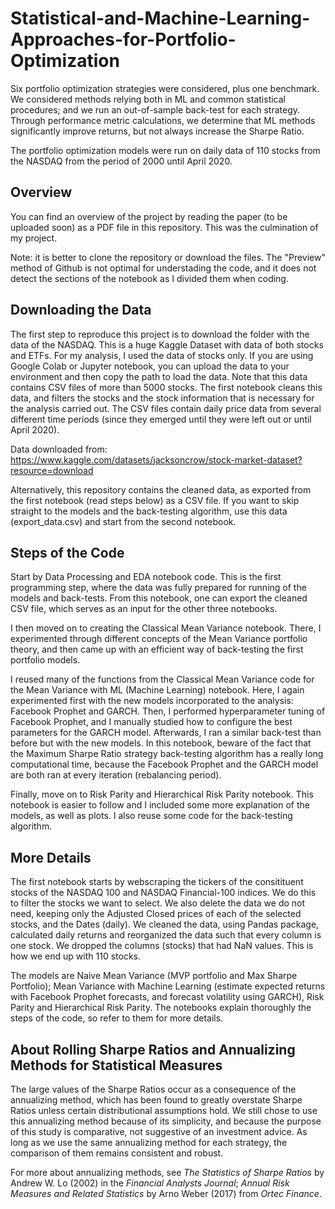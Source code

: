 # Statistical-and-Machine-Learning-Approaches-for-Portfolio-Optimization
Six portfolio optimization strategies were considered, plus one benchmark. We considered methods relying both in ML and common statistical procedures; and we run an out-of-sample back-test for each strategy. Through performance metric calculations, we determine that ML methods significantly improve returns, but not always increase the Sharpe Ratio. 

The portfolio optimization models were run on daily data of 110 stocks from the NASDAQ from the period of 2000 until April 2020.

## Overview
You can find an overview of the project by reading the paper (to be uploaded soon) as a PDF file in this repository. This was the culmination of my project.

Note: it is better to clone the repository or download the files. The "Preview" method of Github is not optimal for understading the code, and it does not detect the sections of the notebook as I divided them when coding.

## Downloading the Data
The first step to reproduce this project is to download the folder with the data of the NASDAQ. This is a huge Kaggle Dataset with data of both stocks and ETFs. For my analysis, I used the data of stocks only. If you are using Google Colab or Jupyter notebook, you can upload the data to your environment and then copy the path to load the data. Note that this data contains CSV files of more than 5000 stocks. The first notebook cleans this data, and filters the stocks and the stock information that is necessary for the analysis carried out. The CSV files contain daily price data from several different time periods (since they emerged until they were left out or until April 2020).

Data downloaded from: https://www.kaggle.com/datasets/jacksoncrow/stock-market-dataset?resource=download

Alternatively, this repository contains the cleaned data, as exported from the first notebook (read steps below) as a CSV file. If you want to skip straight to the models and the back-testing algorithm, use this data (export_data.csv) and start from the second notebook.

## Steps of the Code
Start by Data Processing and EDA notebook code. This is the first programming step, where the data was fully prepared for running of the models and back-tests. From this notebook, one can export the cleaned CSV file, which serves as an input for the other three notebooks.

I then moved on to creating the Classical Mean Variance notebook. There, I experimented through different concepts of the Mean Variance portfolio theory, and then came up with an efficient way of back-testing the first portfolio models. 

I reused many of the functions from the Classical Mean Variance code for the Mean Variance with ML (Machine Learning) notebook. Here, I again experimented first with the new models incorporated to the analysis: Facebook Prophet and GARCH. Then, I performed hyperparameter tuning of Facebook Prophet, and I manually studied how to configure the best parameters for the GARCH model. Afterwards, I ran a similar back-test than before but with the new models. In this notebook, beware of the fact that the Maximum Sharpe Ratio strategy back-testing algorithm has a really long computational time, because the Facebook Prophet and the GARCH model are both ran at every iteration (rebalancing period).

Finally, move on to Risk Parity and Hierarchical Risk Parity notebook. This notebook is easier to follow and I included some more explanation of the models, as well as plots. I also reuse some code for the back-testing algorithm.

## More Details
The first notebook starts by webscraping the tickers of the consitituent stocks of the NASDAQ 100 and NASDAQ Financial-100 indices. We do this to filter the stocks we want to select. We also delete the data we do not need, keeping only the Adjusted Closed prices of each of the selected stocks, and the Dates (daily). We cleaned the data, using Pandas package, calculated daily returns and reorganized the data such that every column is one stock. We dropped the columns (stocks) that had NaN values. This is how we end up with 110 stocks.

The models are Naive Mean Variance (MVP portfolio and Max Sharpe Portfolio); Mean Variance with Machine Learning (estimate expected returns with Facebook Prophet forecasts, and forecast volatility using GARCH), Risk Parity and Hierarchical Risk Parity. The notebooks explain thoroughly the steps of the code, so refer to them for more details.

## About Rolling Sharpe Ratios and Annualizing Methods for Statistical Measures
The large values of the Sharpe Ratios occur as a consequence of the annualizing method, which has been found to greatly overstate Sharpe Ratios unless certain distributional assumptions hold. We still chose to use this annualizing method because of its simplicity, and because the purpose of this study is comparative, not suggestive of an investment advice. As long as we use the same annualizing method for each strategy, the comparison of them remains consistent and robust.

For more about annualizing methods, see _The Statistics of Sharpe Ratios_ by Andrew W. Lo (2002) in the _Financial Analysts Journal_; _Annual Risk Measures and Related Statistics_ by Arno Weber (2017) from _Ortec Finance_.
